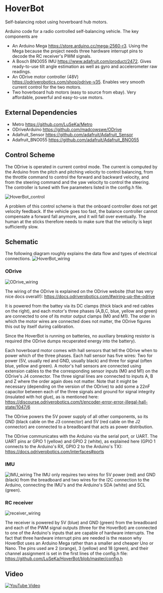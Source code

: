 # HoverBot
Self-balancing robot using hoverboard hub motors.

Arduino code for a radio controlled self-balancing vehicle.
The key components are
* An Arduino Mega https://store.arduino.cc/mega-2560-r3. Using the Mega because the project needs three hardware interrupt pins to decode the RC receiver's PWM signals.
* A Bosch BNO055 IMU https://www.adafruit.com/product/2472. Gives ready-to-use tilt angle estimation as well as gyro and accelerometer raw readings.
* An ODrive motor controller (48V) https://odriverobotics.com/shop/odrive-v35. Enables very smooth current control for the two motors.
* Two hoverboard hub motors (easy to source from ebay). Very affordable, powerful and easy-to-use motors.

## External Dependencies
* Metro https://github.com/LuSeKa/Metro
* ODriveArduino https://github.com/madcowswe/ODrive
* Adafruit_Sensor https://github.com/adafruit/Adafruit_Sensor
* Adafruit_BNO055 https://github.com/adafruit/Adafruit_BNO055

## Control Scheme
The ODrive is operated in current control mode. The current is computed by the Arduino from the pitch and pitching velocity to control balancing, from the throttle command to control the forward and backward velocity, and from the steering command and the yaw velocity to control the steering. The controller is tuned with five parameters listed in the config.h file.

![HoverBot_control](https://user-images.githubusercontent.com/8363989/56305285-4aaa8080-6140-11e9-976f-1688bf279cee.png)

A problem of this control scheme is that the onboard controller does not get velocity feedback. If the vehicle goes too fast, the balance controller cannot compensate a forward fall anymore, and it will fall over eventually. The human at the sticks therefore needs to make sure that the velocity is kept sufficiently slow.

## Schematic
The following diagram roughly explains the data flow and types of electrical connections.
![HoverBot_wiring](https://user-images.githubusercontent.com/8363989/56580510-f5a0bb80-65d2-11e9-9292-611b99229bdf.png)

### ODrive
![ODrive_wiring](https://user-images.githubusercontent.com/8363989/57559385-d4392100-7381-11e9-80dc-377392724488.JPG)

The wiring of the ODrive is explained on the ODrive website (that has very nice docs overall!):
https://docs.odriverobotics.com/#wiring-up-the-odrive

It is powered from the battey via its DC clamps (thick black and red cables on the right), and each motor's three phases (A,B,C, blue, yellow and green) are connected to one of its motor output clamps (M0 and M1). The order in which the motor wires are connected does not matter, the ODrive figures this out by itself during calibration.

Since the HoverBot is running on batteries, no auxiliary breaking resistor is required (the ODrive dumps recuperated energy into the battery).

Each hoverboard motor comes with hall sensors that tell the ODrive when to power which of the three phases. Each hall sensor has five wires: Two for power (5V, usually red and GND, usually black) and three for signal (often blue, yellow and green). A motor's hall sensors are connected using extension cables to the the corresponding sensor inputs (M0 and M1) on the ODrive's J4 connector. The three signal lines are connected to inputs A, B and Z where the order again does not matter. Note that it might be necessary (depending on the version of the ODrive) to add some a 22nF capacitor between each of the three signals and ground for signal integrity (insulated with hot glue), as is mentioned here:
https://discourse.odriverobotics.com/t/encoder-error-error-illegal-hall-state/1047/6

The ODrive powers the 5V power supply of all other components, so its GND (black cable on the J3 connector) and 5V (red cable on the J2 connector) are connected to a breadboard that acts as power distribution.

The ODrive communicates with the Arduino via the serial port, or UART. The UART pins ar GPIO 1 (yellow) and GPIO 2 (white), as explained here (GPIO 1 connects to the Arduino's RX, GPIO 2 to the Arduino's TX):
https://docs.odriverobotics.com/interfaces#ports

### IMU
![IMU_wiring](https://user-images.githubusercontent.com/8363989/57559420-f894fd80-7381-11e9-9e10-169256ba9f3b.JPG)
The IMU only requires two wires for 5V power (red) and GND (black) from the breadboard and two wires for the I2C connection to the Arduino, connecting the IMU's and the Arduino's SDA (white) and SCL (green).

### RC receiver
![receiver_wiring](https://user-images.githubusercontent.com/8363989/57559358-b4a1f880-7381-11e9-810b-370e0001104c.JPG)

The receiver is powered by 5V (blue) and GND (green) from the breadboard and each of the PWM signal outputs (three for the HoverBot) are connected to one of the Arduino's inputs that are capable of hardware interrupts. The fact that three hardware interrupt pins are needed is the reason why HoverBot uses an Arduino Mega rather than a smaller and cheaper Uno or Nano. The pins used are 2 (orange), 3 (yellow) and 18 (green), and their channel assignment is set in the first lines of the config.h file: https://github.com/LuSeKa/HoverBot/blob/master/config.h

## Video
[![YouTube Video](https://img.youtube.com/vi/jp_vRK7mbwY/0.jpg)](https://www.youtube.com/watch?v=jp_vRK7mbwY)

